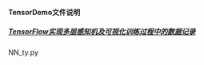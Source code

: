 #### TensorDemo文件说明
##### [TensorFlow实现多层感知机及可视化训练过程中的数据记录](http://blog.csdn.net/u014732537/article/details/79412672)
NN_ty.py
